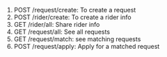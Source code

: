 1. POST /request/create: To create a request
2. POST /rider/create: To create a rider info
3. GET /rider/all: Share rider info
4. GET /request/all: See all requests
5. GET /request/match: see matching requests
6. POST /request/apply: Apply for a matched request